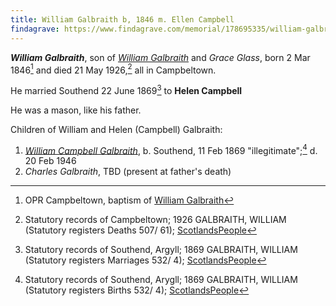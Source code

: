 ```yaml
---
title: William Galbraith b, 1846 m. Ellen Campbell
findagrave: https://www.findagrave.com/memorial/178695335/william-galbraith
---
```

***William Galbraith***, son of *[William Galbraith](galbraith-william-1815.md)* and *Grace Glass*,
born 2 Mar 1846[^birth] and died 21 May 1926,[^death] all in Campbeltown.

He married Southend 22 June 1869[^marriage] to **Helen Campbell**

He was a mason, like his father.

Children of William and Helen (Campbell) Galbraith:

1. *[William Campbell Galbraith](galbraith-william-campbell-1869-mitchell.md)*, b. Southend, 11 Feb 1869 "illegitimate";[^william-birth]  d. 20 Feb 1946
2. *Charles Galbraith*, TBD (present at father's death)

[^birth]: OPR Campbeltown, baptism of [William Galbraith](/sources/opr-campbeltown-births.md#1846-03-02-william-galbreath)

[^marriage]: Statutory records of Southend, Argyll; 1869 GALBRAITH, WILLIAM (Statutory registers Marriages 532/ 4); [ScotlandsPeople](https://www.scotlandspeople.gov.uk/view-image/nrs_stat_marriages/7464417)

[^william-birth]: Statutory records of Southend, Arygll; 1869 GALBRAITH, WILLIAM (Statutory registers Births 532/ 4); [ScotlandsPeople](https://www.scotlandspeople.gov.uk/view-image/nrs_stat_births/40327253)

[^death]: Statutory records of Campbeltown; 1926 GALBRAITH, WILLIAM (Statutory registers Deaths 507/ 61); [ScotlandsPeople](https://www.scotlandspeople.gov.uk/view-image/nrs_stat_deaths/8011993)
